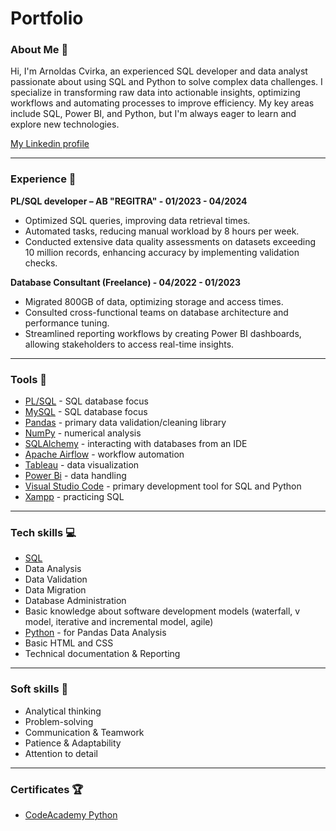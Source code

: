 # Portfolio

### About Me :wave:
Hi, I'm Arnoldas Cvirka, an experienced SQL developer and data analyst passionate about using SQL and Python to solve complex data challenges. I specialize in transforming raw data into actionable insights, optimizing workflows and automating processes to improve efficiency. My key areas include SQL, Power BI, and Python, but I'm always eager to learn and explore new technologies.

[My Linkedin profile](https://www.linkedin.com/in/arnoldas-cvirka/)

---

### Experience :office:
**PL/SQL developer – AB "REGITRA" - 01/2023 - 04/2024**
* Optimized SQL queries, improving data retrieval times.
* Automated tasks, reducing manual workload by 8 hours per week.
* Conducted extensive data quality assessments on datasets exceeding 10 million records, enhancing accuracy by implementing validation checks.

**Database Consultant (Freelance) - 04/2022 - 01/2023**
* Migrated 800GB of data, optimizing storage and access times.
* Consulted cross-functional teams on database architecture and performance tuning.
* Streamlined reporting workflows by creating Power BI dashboards, allowing stakeholders to access real-time insights.

---

### Tools :wrench:
* [PL/SQL](https://www.oracle.com/database/technologies/appdev/plsql.html) - SQL database focus
* [MySQL](https://www.mysql.com/) - SQL database focus
* [Pandas](https://pandas.pydata.org/) - primary data validation/cleaning library
* [NumPy](https://numpy.org/) - numerical analysis
* [SQLAlchemy](https://www.sqlalchemy.org/) - interacting with databases from an IDE
* [Apache Airflow](https://airflow.apache.org/) - workflow automation
* [Tableau](https://www.tableau.com/) - data visualization
* [Power Bi](https://www.microsoft.com/en-us/power-platform/products/power-bi) - data handling
* [Visual Studio Code](https://code.visualstudio.com/) - primary development tool for SQL and Python
* [Xampp](https://www.apachefriends.org/index.html) - practicing SQL

---

### Tech skills :computer:
* [SQL](https://support.microsoft.com/en-us/office/access-sql-basic-concepts-vocabulary-and-syntax-444d0303-cde1-424e-9a74-e8dc3e460671) 
* Data Analysis
* Data Validation
* Data Migration
* Database Administration
* Basic knowledge about software development models (waterfall, v model, iterative and incremental model, agile)
* [Python](https://www.python.org/) - for Pandas Data Analysis
* Basic HTML and CSS
* Technical documentation & Reporting

---

### Soft skills :file_folder:
* Analytical thinking
* Problem-solving
* Communication & Teamwork
* Patience & Adaptability
* Attention to detail

---
 
### Certificates :trophy:
* [CodeAcademy Python](https://drive.google.com/file/d/1GpVrcCZt35w2nQJPklZnBb6V1ZE4zdgv/view?usp=sharing)

